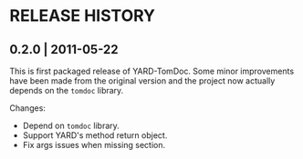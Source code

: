 # RELEASE HISTORY

## 0.2.0 | 2011-05-22

This is first packaged release of YARD-TomDoc. Some minor
improvements have been made from the original version and
the project now actually depends on the `tomdoc` library.

Changes:

* Depend on `tomdoc` library.
* Support YARD's method return object.
* Fix args issues when missing section.
